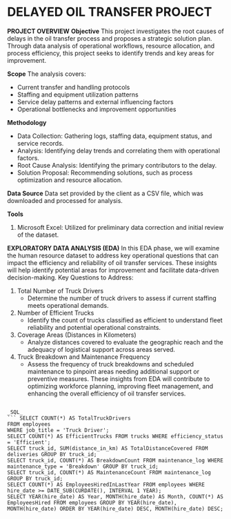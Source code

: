 # DELAYED OIL TRANSFER PROJECT
**PROJECT OVERVIEW**
**Objective**
This project investigates the root causes of delays in the oil transfer process and proposes a strategic solution plan. Through data analysis of operational workflows, resource allocation, and process efficiency, this project seeks to identify trends and key areas for improvement.

**Scope**
The analysis covers:
* Current transfer and handling protocols
* Staffing and equipment utilization patterns
* Service delay patterns and external influencing factors
* Operational bottlenecks and improvement opportunities

**Methodology**
* Data Collection: Gathering logs, staffing data, equipment status, and service records.
* Analysis: Identifying delay trends and correlating them with operational factors.
* Root Cause Analysis: Identifying the primary contributors to the delay.
* Solution Proposal: Recommending solutions, such as process optimization and resource allocation.

**Data Source** 
Data set provided by the client as a CSV file, which was downloaded and processed for analysis.

**Tools**
1. Microsoft Excel: Utilized for preliminary data correction and initial review of the dataset.

**EXPLORATORY DATA ANALYSIS (EDA)** 
In this EDA phase, we will examine the human resource dataset to address key operational questions that can impact the efficiency and reliability of oil transfer services. These insights will help identify potential areas for improvement and facilitate data-driven decision-making. Key Questions to Address:
1. Total Number of Truck Drivers
   * Determine the number of truck drivers to assess if current staffing meets operational demands.
2. Number of Efficient Trucks
   * Identify the count of trucks classified as efficient to understand fleet reliability and potential operational constraints.
3. Coverage Areas (Distances in Kilometers)
   * Analyze distances covered to evaluate the geographic reach and the adequacy of logistical support across areas served.
4. Truck Breakdown and Maintenance Frequency
   * Assess the frequency of truck breakdowns and scheduled maintenance to pinpoint areas needing additional support or preventive measures.
These insights from EDA will contribute to optimizing workforce planning, improving fleet management, and enhancing the overall efficiency of oil transfer services.

```

_SQL_
``` SELECT COUNT(*) AS TotalTruckDrivers
FROM employees
WHERE job_title = 'Truck Driver';
SELECT COUNT(*) AS EfficientTrucks FROM trucks WHERE efficiency_status = 'Efficient';
SELECT truck_id, SUM(distance_in_km) AS TotalDistanceCovered FROM deliveries GROUP BY truck_id;
SELECT truck_id, COUNT(*) AS BreakdownCount FROM maintenance_log WHERE maintenance_type = 'Breakdown' GROUP BY truck_id;
SELECT truck_id, COUNT(*) AS MaintenanceCount FROM maintenance_log GROUP BY truck_id;
SELECT COUNT(*) AS EmployeesHiredInLastYear FROM employees WHERE hire_date >= DATE_SUB(CURDATE(), INTERVAL 1 YEAR);
SELECT YEAR(hire_date) AS Year, MONTH(hire_date) AS Month, COUNT(*) AS EmployeesHired FROM employees GROUP BY YEAR(hire_date), MONTH(hire_date) ORDER BY YEAR(hire_date) DESC, MONTH(hire_date) DESC;
